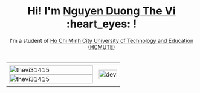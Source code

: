 <div align="center">
	<h1>Hi! I'm <a href="https://github.com/thevi31415">Nguyen Duong The Vi</a> :heart_eyes: !</h1>
	<div>I'm a student of <a href="https://hcmute.edu.vn/">Ho Chi Minh City University of Technology and Education (HCMUTE)</a> </div>
	<br />
<table style="width:100%;">
  <tr>
    <td>
      <img src="https://github-readme-stats.vercel.app/api/top-langs/?username=thevi31415&bg_color=FFFFFF00&text_color=179fa3&layout=compact&hide=CSS&langs_count=10&custom_title=Most%20Used%20Languages" alt="thevi31415" width="100%"/>
      <img src="https://github-readme-stats.vercel.app/api?username=thevi31415&bg_color=FFFFFF00&text_color=179fa3&show_icons=true&count_private=true&include_all_commits=true&custom_title=Nguyen%20Duong%20The%20Vi's%20GitHub%20Stats" alt="thevi31415" width="100%"/>
    </td>
    <td>
      <p align="center"> 
        <img src="https://cdn.dribbble.com/users/1059583/screenshots/4171367/coding-freak.gif" alt="dev" width="100%"/>
      </p>
    </td>
  </tr>
</table>

</div>

